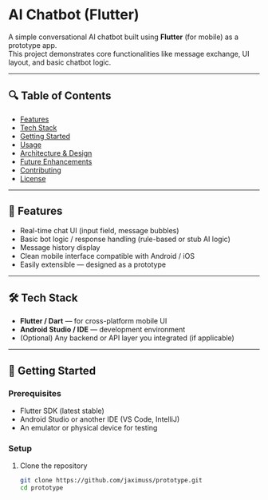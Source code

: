 #  AI Chatbot (Flutter)

A simple conversational AI chatbot built using **Flutter** (for mobile) as a prototype app.  
This project demonstrates core functionalities like message exchange, UI layout, and basic chatbot logic.  

---

## 🔍 Table of Contents

- [Features](#features)  
- [Tech Stack](#tech-stack)  
- [Getting Started](#getting-started)  
- [Usage](#usage)  
- [Architecture & Design](#architecture--design)  
- [Future Enhancements](#future-enhancements)  
- [Contributing](#contributing)  
- [License](#license)  

---

## 🌟 Features

- Real-time chat UI (input field, message bubbles)  
- Basic bot logic / response handling (rule-based or stub AI logic)  
- Message history display  
- Clean mobile interface compatible with Android / iOS  
- Easily extensible — designed as a prototype  

---

## 🛠 Tech Stack

- **Flutter / Dart** — for cross-platform mobile UI  
- **Android Studio / IDE** — development environment  
- (Optional) Any backend or API layer you integrated (if applicable)  

---

## 🚀 Getting Started

### Prerequisites

- Flutter SDK (latest stable)  
- Android Studio or another IDE (VS Code, IntelliJ)  
- An emulator or physical device for testing  

### Setup

1. Clone the repository  
   ```bash
   git clone https://github.com/jaximuss/prototype.git
   cd prototype
